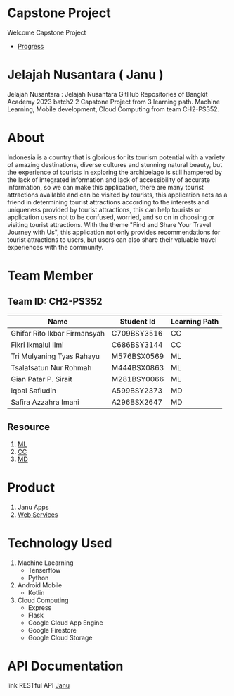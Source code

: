 # Capstone Project

Welcome Capstone Project
- [Progress](https://github.com/users/buryne/projects/5)


# Jelajah Nusantara ( Janu )

Jelajah Nusantara : Jelajah Nusantara GitHub Repositories of Bangkit Academy 2023 batch2 2 Capstone Project from 3 learning path. Machine Learning, Mobile development, Cloud Computing from team CH2-PS352.

# About
Indonesia is a country that is glorious for its tourism potential with a variety of amazing destinations, diverse cultures and stunning natural beauty, but the experience of tourists in exploring the archipelago is still hampered by the lack of integrated information and lack of accessibility of accurate information, so we can make this application, there are many tourist attractions available and can be visited by tourists, this application acts as a friend in determining tourist attractions according to the interests and uniqueness provided by tourist attractions, this can help tourists or application users not to be confused, worried, and so on in choosing or visiting tourist attractions. With the theme "Find and Share Your Travel Journey with Us", this application not only provides recommendations for tourist attractions to users, but users can also share their valuable travel experiences with the community.



# Team Member
## Team ID: CH2-PS352
| Name                          | Student Id  | Learning Path |
|-------------------------------|-------------|---------------|
| Ghifar Rito Ikbar Firmansyah  | C709BSY3516 | CC            |
| Fikri Ikmalul Ilmi            | C686BSY3144 | CC            |
| Tri Mulyaning Tyas Rahayu     | M576BSX0569 | ML            |
| Tsalatsatun Nur Rohmah        | M444BSX0863 | ML            |
| Gian Patar P. Sirait          | M281BSY0066 | ML            |
| Iqbal Safiudin                | A599BSY2373 | MD            |
| Safira Azzahra Imani          | A296BSX2647 | MD            |


## Resource
1. [ML](https://github.com/buryne/capstone-project/tree/app-dev/ML)
2. [CC](https://github.com/buryne/capstone-project/tree/app-dev/cc)
3. [MD](https://github.com/buryne/capstone-project/tree/app-dev/MD)

# Product
1. Janu Apps
2. [Web Services](https://capstone-project-api-ch2-ps352.et.r.appspot.com/web)

# Technology Used
1. Machine Laearning
   - Tenserflow
   - Python
3. Android Mobile
   - Kotlin
5. Cloud Computing
   - Express
   - Flask
   - Google Cloud App Engine
   - Google Firestore
   - Google Cloud Storage
    
# API Documentation
link RESTful API [Janu]()



     

